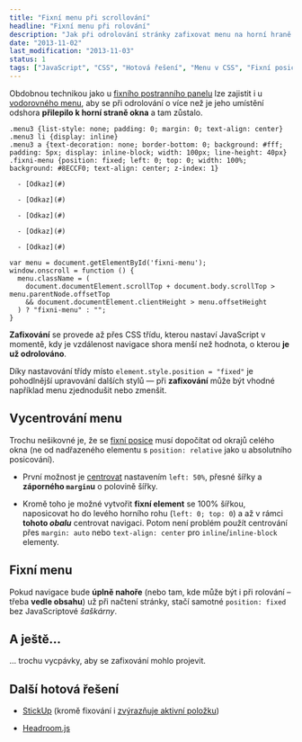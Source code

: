 ```yaml
---
title: "Fixní menu při scrollování"
headline: "Fixní menu při rolování"
description: "Jak při odrolování stránky zafixovat menu na horní hraně obrazovky."
date: "2013-11-02"
last_modification: "2013-11-03"
status: 1
tags: ["JavaScript", "CSS", "Hotová řešení", "Menu v CSS", "Fixní posice"]
---
```


Obdobnou technikou jako u [fixního postranního panelu](/sidebar) lze zajistit i u [vodorovného menu](/vodorovne-menu), aby se při odrolování o více než je jeho umístění odshora **přilepilo k horní straně okna** a tam zůstalo.

    .menu3 {list-style: none; padding: 0; margin: 0; text-align: center}
    .menu3 li {display: inline}
    .menu3 a {text-decoration: none; border-bottom: 0; background: #fff; padding: 5px; display: inline-block; width: 100px; line-height: 40px}
    .fixni-menu {position: fixed; left: 0; top: 0; width: 100%; background: #8ECCF0; text-align: center; z-index: 1}    

      - [Odkaz](#)

      - [Odkaz](#)

      - [Odkaz](#)

      - [Odkaz](#)

      - [Odkaz](#)

    var menu = document.getElementById('fixni-menu');
    window.onscroll = function () {
      menu.className = (
        document.documentElement.scrollTop + document.body.scrollTop > menu.parentNode.offsetTop
        && document.documentElement.clientHeight > menu.offsetHeight
      ) ? "fixni-menu" : "";
    }

**Zafixování** se provede až přes CSS třídu, kterou nastaví JavaScript v momentě, kdy je vzdálenost navigace shora menší než hodnota, o kterou **je už odrolováno**.

Díky nastavování třídy místo `element.style.position = "fixed"` je pohodlnější upravování dalších stylů — při **zafixování** může být vhodné například menu zjednodušit nebo zmenšit.

## Vycentrování menu

Trochu nešikovné je, že se [fixní posice](/position#fixed) musí dopočítat od okrajů celého okna (ne od nadřazeného elementu s `position: relative` jako u absolutního posicování).

  - První možnost je [centrovat](/centrovani) nastavením `left: 50%`, přesné šířky a **záporného `margin`u** o polovině šířky.

  - Kromě toho je možné vytvořit **fixní element** se 100% šířkou, naposicovat ho do levého horního rohu (`left: 0; top: 0`) a až v rámci **tohoto *obalu*** centrovat navigaci. Potom není problém použít centrování přes `margin: auto` nebo `text-align: center` pro `inline`/`inline-block` elementy.

## Fixní menu

Pokud navigace bude **úplně nahoře** (nebo tam, kde může být i při rolování – třeba **vedle obsahu**) už při načtení stránky, stačí samotné `position: fixed` bez JavaScriptové *šaškárny*.

## A ještě…

… trochu vycpávky, aby se zafixování mohlo projevit.

## Další hotová řešení

  - [StickUp](http://lirancohen.github.io/stickUp/) (kromě fixování i [zvýrazňuje aktivní položku](/zvyrazneni-odrolovani))

  - [Headroom.js ](http://wicky.nillia.ms/headroom.js/playroom/)